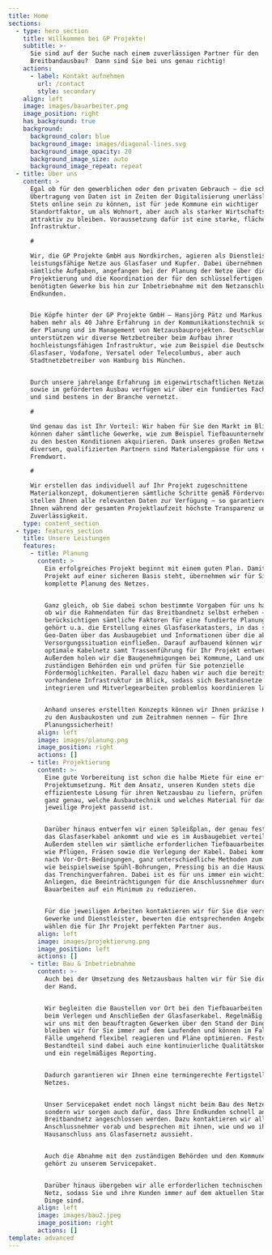 ```yaml
---
title: Home
sections:
  - type: hero_section
    title: Willkommen bei GP Projekte!
    subtitle: >-
      Sie sind auf der Suche nach einem zuverlässigen Partner für den
      Breitbandausbau?  Dann sind Sie bei uns genau richtig!
    actions:
      - label: Kontakt aufnehmen
        url: /contact
        style: secondary
    align: left
    image: images/bauarbeiter.png
    image_position: right
    has_background: true
    background:
      background_color: blue
      background_image: images/diagonal-lines.svg
      background_image_opacity: 20
      background_image_size: auto
      background_image_repeat: repeat
  - title: Über uns
    content: >
      Egal ob für den gewerblichen oder den privaten Gebrauch – die schnelle
      Übertragung von Daten ist in Zeiten der Digitalisierung unerlässlich.
      Stets online sein zu können, ist für jede Kommune ein wichtiger
      Standortfaktor, um als Wohnort, aber auch als starker Wirtschaftsstandort
      attraktiv zu bleiben. Voraussetzung dafür ist eine starke, flächendeckende
      Infrastruktur. 

      #

      Wir, die GP Projekte GmbH aus Nordkirchen, agieren als Dienstleister für
      leistungsfähige Netze aus Glasfaser und Kupfer. Dabei übernehmen wir
      sämtliche Aufgaben, angefangen bei der Planung der Netze über die
      Projektierung und die Koordination der für den schlüsselfertigen Bau
      benötigten Gewerke bis hin zur Inbetriebnahme mit dem Netzanschluss der
      Endkunden. 


      Die Köpfe hinter der GP Projekte GmbH – Hansjörg Pätz und Markus Gote –
      haben mehr als 40 Jahre Erfahrung in der Kommunikationstechnik sowie in
      der Planung und im Management von Netzausbauprojekten. Deutschlandweit
      unterstützen wir diverse Netzbetreiber beim Aufbau ihrer
      hochleistungsfähigen Infrastruktur, wie zum Beispiel die Deutsche
      Glasfaser, Vodafone, Versatel oder Telecolumbus, aber auch
      Stadtnetzbetreiber von Hamburg bis München. 


      Durch unsere jahrelange Erfahrung im eigenwirtschaftlichen Netzausbau
      sowie im geförderten Ausbau verfügen wir über ein fundiertes Fachwissen
      und sind bestens in der Branche vernetzt. 

      #

      Und genau das ist Ihr Vorteil: Wir haben für Sie den Markt im Blick und
      können daher sämtliche Gewerke, wie zum Beispiel Tiefbauunternehmen, immer
      zu den besten Konditionen akquirieren. Dank unseres großen Netzwerks zu
      diversen, qualifizierten Partnern sind Materialengpässe für uns ein
      Fremdwort. 

      # 

      Wir erstellen das individuell auf Ihr Projekt zugeschnittene
      Materialkonzept, dokumentieren sämtliche Schritte gemäß Fördervorgabe und
      stellen Ihnen alle relevanten Daten zur Verfügung – so garantieren wir
      Ihnen während der gesamten Projektlaufzeit höchste Transparenz und
      Zuverlässigkeit. 
    type: content_section
  - type: features_section
    title: Unsere Leistungen
    features:
      - title: Planung
        content: >
          Ein erfolgreiches Projekt beginnt mit einem guten Plan. Damit Ihr
          Projekt auf einer sicheren Basis steht, übernehmen wir für Sie die
          komplette Planung des Netzes. 


          Ganz gleich, ob Sie dabei schon bestimmte Vorgaben für uns haben, oder
          ob wir die Rahmendaten für das Breitbandnetz selbst erheben – wir
          berücksichtigen sämtliche Faktoren für eine fundierte Planung. Dazu
          gehört u.a. die Erstellung eines Glasfaserkatasters, in das sämtliche
          Geo-Daten über das Ausbaugebiet und Informationen über die aktuelle
          Versorgungssituation einfließen. Darauf aufbauend können wir das
          optimale Kabelnetz samt Trassenführung für Ihr Projekt entwerfen.
          Außerdem holen wir die Baugenehmigungen bei Kommune, Land und den
          zuständigen Behörden ein und prüfen für Sie potenzielle
          Fördermöglichkeiten. Parallel dazu haben wir auch die bereits
          vorhandene Infrastruktur im Blick, sodass sich Bestandsnetze
          integrieren und Mitverlegearbeiten problemlos koordinieren lassen. 


          Anhand unseres erstellten Konzepts können wir Ihnen präzise Kennzahlen
          zu den Ausbaukosten und zum Zeitrahmen nennen – für Ihre
          Planungssicherheit!
        align: left
        image: images/planung.png
        image_position: right
        actions: []
      - title: Projektierung
        content: >-
          Eine gute Vorbereitung ist schon die halbe Miete für eine erfolgreiche
          Projektumsetzung. Mit dem Ansatz, unseren Kunden stets die
          effizienteste Lösung für ihren Netzausbau zu liefern, prüfen wir vorab
          ganz genau, welche Ausbautechnik und welches Material für das
          jeweilige Projekt passend ist. 


          Darüber hinaus entwerfen wir einen Spleißplan, der genau festlegt, wo
          das Glasfaserkabel ankommt und wie es im Ausbaugebiet verteilt wird.
          Außerdem stellen wir sämtliche erforderlichen Tiefbauarbeiten zusammen
          wie Pflügen, Fräsen sowie die Verlegung der Kabel. Dabei kommen, je
          nach Vor-Ort-Bedingungen, ganz unterschiedliche Methoden zum Einsatz,
          wie beispielsweise Spühl-Bohrungen, Pressing bis an die Hauswand oder
          das Trenchingverfahren. Dabei ist es für uns immer ein wichtiges
          Anliegen, die Beeinträchtigungen für die Anschlussnehmer durch die
          Bauarbeiten auf ein Minimum zu reduzieren. 


          Für die jeweiligen Arbeiten kontaktieren wir für Sie die verschiedenen
          Gewerke und Dienstleister, bewerten die entsprechenden Angebote und
          wählen die für Ihr Projekt perfekten Partner aus. 
        align: left
        image: images/projektierung.png
        image_position: left
        actions: []
      - title: Bau & Inbetriebnahme
        content: >-
          Auch bei der Umsetzung des Netzausbaus halten wir für Sie die Zügel in
          der Hand. 


          Wir begleiten die Baustellen vor Ort bei den Tiefbauarbeiten sowie
          beim Verlegen und Anschließen der Glasfaserkabel. Regelmäßig stimmen
          wir uns mit den beauftragten Gewerken über den Stand der Dinge ab. So
          bleiben wir für Sie immer auf dem Laufenden und können im Fall der
          Fälle umgehend flexibel reagieren und Pläne optimieren. Fester
          Bestandteil sind dabei auch eine kontinuierliche Qualitätskontrolle
          und ein regelmäßiges Reporting. 


          Dadurch garantieren wir Ihnen eine termingerechte Fertigstellung des
          Netzes. 


          Unser Servicepaket endet noch längst nicht beim Bau des Netzes,
          sondern wir sorgen auch dafür, dass Ihre Endkunden schnell ans fertige
          Breitbandnetz angeschlossen werden. Dazu kontaktieren wir alle
          Anschlussnehmer vorab und besprechen mit ihnen, wie und wo ihr
          Hausanschluss ans Glasfasernetz aussieht. 


          Auch die Abnahme mit den zuständigen Behörden und den Kommunen selbst
          gehört zu unserem Servicepaket. 


          Darüber hinaus übergeben wir alle erforderlichen technischen Daten zum
          Netz, sodass Sie und ihre Kunden immer auf dem aktuellen Stand der
          Dinge sind.  
        align: left
        image: images/bau2.jpeg
        image_position: right
        actions: []
template: advanced
---
```

